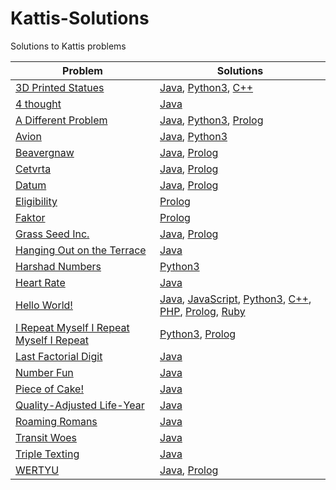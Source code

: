 # Kattis-Solutions
Solutions to Kattis problems

| Problem | Solutions |
| - | - |
| [3D Printed Statues](https://open.kattis.com/problems/3dprinter) | [Java](https://github.com/HQovaizi/Kattis-Solutions/blob/master/Java/threedprinter.java), [Python3](https://github.com/HQovaizi/Kattis-Solutions/blob/master/Python/3dprinter.py), [C++](https://github.com/HQovaizi/Kattis-Solutions/blob/master/C%2B%2B/3dprinter.cpp) |
| [4 thought](https://open.kattis.com/problems/4thought) | [Java](https://github.com/HQovaizi/Kattis-Solutions/blob/master/Java/fourthought.java) |
| [A Different Problem](https://open.kattis.com/problems/different) | [Java](https://github.com/HQovaizi/Kattis-Solutions/blob/master/Java/different.java), [Python3](https://github.com/HQovaizi/Kattis-Solutions/blob/master/Python/different.py), [Prolog](https://github.com/HQovaizi/Kattis-Solutions/blob/master/Prolog/different.pl) |
| [Avion](https://open.kattis.com/problems/avion) | [Java](https://github.com/HQovaizi/Kattis-Solutions/blob/master/Java/avion.java), [Python3](https://github.com/HQovaizi/Kattis-Solutions/blob/master/Python/avion.py) |
| [Beavergnaw](https://open.kattis.com/problems/beavergnaw) | [Java](https://github.com/HQovaizi/Kattis-Solutions/blob/master/Java/beavergnaw.java), [Prolog](https://github.com/HQovaizi/Kattis-Solutions/blob/master/Prolog/beavergnaw.pl) |
| [Cetvrta](https://open.kattis.com/problems/cetvrta) | [Java](https://github.com/HQovaizi/Kattis-Solutions/blob/master/Java/cetvrta.java), [Prolog](https://github.com/HQovaizi/Kattis-Solutions/blob/master/Prolog/cetvrta.pl) |
| [Datum](https://open.kattis.com/problems/datum) | [Java](https://github.com/HQovaizi/Kattis-Solutions/blob/master/Java/datum.java), [Prolog](https://github.com/HQovaizi/Kattis-Solutions/blob/master/Prolog/datum.pl) |
| [Eligibility](https://open.kattis.com/problems/eligibility) | [Prolog](https://github.com/HQovaizi/Kattis-Solutions/blob/master/Prolog/eligibility.pl) |
| [Faktor](https://open.kattis.com/problems/faktor) | [Prolog](https://github.com/HQovaizi/Kattis-Solutions/blob/master/Prolog/faktor.pl) |
| [Grass Seed Inc.](https://open.kattis.com/problems/grassseed) | [Java](https://github.com/HQovaizi/Kattis-Solutions/blob/master/Java/grasseed.java), [Prolog](https://github.com/HQovaizi/Kattis-Solutions/blob/master/Prolog/grassseed.pl) |
| [Hanging Out on the Terrace](https://open.kattis.com/problems/hangingout) | [Java](https://github.com/HQovaizi/Kattis-Solutions/blob/master/Java/hangingout.java) |
| [Harshad Numbers](https://open.kattis.com/problems/harshadnumbers) | [Python3](https://github.com/HQovaizi/Kattis-Solutions/blob/master/Python/harshadnumbers.py) |
| [Heart Rate](https://open.kattis.com/problems/heartrate) | [Java](https://github.com/HQovaizi/Kattis-Solutions/blob/master/Java/heartrate.java) |
| [Hello World!](https://open.kattis.com/problems/hello) | [Java](https://github.com/HQovaizi/Kattis-Solutions/blob/master/Java/hello.java), [JavaScript](https://github.com/HQovaizi/Kattis-Solutions/blob/master/JavaScript/hello.js), [Python3](https://github.com/HQovaizi/Kattis-Solutions/blob/master/Python/hello.py), [C++](https://github.com/HQovaizi/Kattis-Solutions/blob/master/C%2B%2B/hello.cpp), [PHP](https://github.com/HQovaizi/Kattis-Solutions/blob/master/PHP/hello.php), [Prolog](https://github.com/HQovaizi/Kattis-Solutions/blob/master/Prolog/hello.pl), [Ruby](https://github.com/HQovaizi/Kattis-Solutions/blob/master/Ruby/hello.rb) |
| [I Repeat Myself I Repeat Myself I Repeat](https://open.kattis.com/problems/irepeatmyself) | [Python3](https://github.com/HQovaizi/Kattis-Solutions/blob/master/Python/irepeatmyself.py), [Prolog](https://github.com/HQovaizi/Kattis-Solutions/blob/master/Prolog/irepeatmyself.pl) |
| [Last Factorial Digit](https://open.kattis.com/problems/lastfactorialdigit) | [Java](https://github.com/HQovaizi/Kattis-Solutions/blob/master/Java/lastfactorialdigit.java) |
| [Number Fun](https://open.kattis.com/problems/numberfun) | [Java](https://github.com/HQovaizi/Kattis-Solutions/blob/master/Java/numberfun.java) |
| [Piece of Cake!](https://open.kattis.com/problems/pieceofcake2) | [Java](https://github.com/HQovaizi/Kattis-Solutions/blob/master/Java/pieceofcake2.java) |
| [Quality-Adjusted Life-Year](https://open.kattis.com/problems/qaly) | [Java](https://github.com/HQovaizi/Kattis-Solutions/blob/master/Java/qaly.java) |
| [Roaming Romans](https://open.kattis.com/problems/romans) | [Java](https://github.com/HQovaizi/Kattis-Solutions/blob/master/Java/romans.java) |
| [Transit Woes](https://open.kattis.com/problems/transitwoes) | [Java](https://github.com/HQovaizi/Kattis-Solutions/blob/master/Java/transitwoes.java) |
| [Triple Texting](https://open.kattis.com/problems/tripletexting) | [Java](https://github.com/HQovaizi/Kattis-Solutions/blob/master/Java/tripletexting.java) |
| [WERTYU](https://open.kattis.com/problems/wertyu) | [Java](https://github.com/HQovaizi/Kattis-Solutions/blob/master/Java/wertyu.java), [Prolog](https://github.com/HQovaizi/Kattis-Solutions/blob/master/Prolog/wertyu.pl) |
